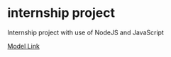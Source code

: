 # internship project

Internship project with use of NodeJS and JavaScript

[Model Link]( https://app.eraser.io/workspace/YtPqZ1VogxGy1jzIDkzj)
